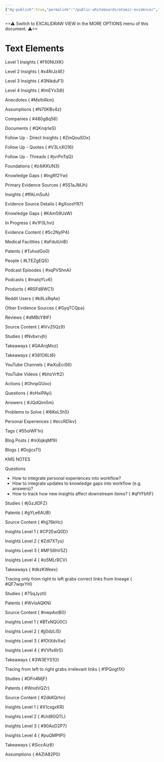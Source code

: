 ```yaml
---
{"dg-publish":true,"permalink":"/public-whiteboards/atomic-evidence/","tags":["excalidraw"]}
---
```


==⚠  Switch to EXCALIDRAW VIEW in the MORE OPTIONS menu of this document. ⚠==


# Text Elements
Level 1 Insights
{ #f1I0NUXK}


Level 2 Insights
{ #x4RrJz4E}


Level 3 Insights
{ #3NikduF1}


Level 4 Insights
{ #lmEYx3dl}


Anecdotes
{ #Mxlti4km}


Assumptions
{ #N70KBv4z}


Companies
{ #480g8q58}


Documents
{ #QKnqrIeS}


Follow Up - Direct Insights
{ #ZmQouSOx}


Follow Up - Quotes
{ #V3LnXO16}


Follow Up - Threads
{ #jvrPnTqQ}


Foundations
{ #z4iKKUN3}


Knowledge Gaps
{ #IngRf2Yw}


Primary Evidence Sources
{ #5S1aJMJh}


Insights
{ #ffALm5uA}


Evidence Source Details
{ #gXoosYR7}


Knowledge Gaps
{ #KAm59UsW}


In Progress
{ #x1F0Lhvi}


Evidence Content
{ #5c2NyIP4}


Medical Facilities
{ #aFdulUnB}


Patents
{ #TuhxdGo0}


People
{ #LTEZgEQS}


Podcast Episodes
{ #xqPVShnA}


Podcasts
{ #maIqYLv6}


Products
{ #RSFd8WC1}


Reddit Users
{ #k8LxRqAe}


Other Evidence Sources
{ #GyqTCQpa}


Reviews
{ #dMBcY8tF}


Source Content
{ #lVv25Qz9}


Studies
{ #Nvbxrvjh}


Takeaways
{ #GAArqMxz}


Takeaways
{ #381O6Lt6}


YouTube Channels
{ #wXuEciS6}


YouTube Videos
{ #bhzVrft2}


Actions
{ #OhnpGUoo}


Questions
{ #oHxiPAyi}


Answers
{ #JQdQim5m}


Problems to Solve
{ #l6KeL5h5}


Personal Experiences
{ #eccRDikv}


Tags
{ #55olWF1n}


Blog Posts
{ #mXqkqMf9}


Blogs
{ #DojjcxTl}


KMS NOTES

Questions
- How to integrate personal experiences into workflow?
- How to integrate updates to knowledge gaps into workflow (e.g. answers)?
- How to track how new insights affect downstream items?
{ #qfYFbfiF}


Studies
{ #jGzJIDFZ}


Patents
{ #gYLe6AUB}


Source Content
{ #hjj76kHc}


Insights Level 1
{ #CP2EwQ0D}


Insights Level 2
{ #Zdl7XTys}


Insights Level 3
{ #MFS6hV5Z}


Insights Level 4
{ #o5MLrRCV}


Takeaways
{ #dkzKWeex}


Tracing only from right to left grabs correct links from lineage
{ #QF7wqxYH}


Studies
{ #7SqJyztI}


Patents
{ #WvIsAQKN}


Source Content
{ #nwpAxtB0}


Insights Level 1
{ #BTxNQU0C}


Insights Level 2
{ #jj0dzLI5}


Insights Level 3
{ #fOtXdvXw}


Insights Level 4
{ #VVfs4Ir5}


Takeaways
{ #3W3EYS1O}


Tracing from left to right grabs irrelevant links
{ #1PQogt1X}


Studies
{ #DFri4MjF}


Patents
{ #WnidVQZr}


Source Content
{ #2dkKQrhn}


Insights Level 1
{ #X1cxgxKR}


Insights Level 2
{ #Uid80QTL}


Insights Level 3
{ #90AoD2P7}


Insights Level 4
{ #puQMPtPl}


Takeaways
{ #SiccAiz8}


Assumptions
{ #AZlA82P0}


